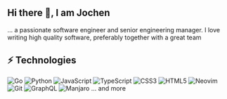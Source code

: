 ## Hi there 👋, I am Jochen

... a passionate software engineer and senior engineering manager. I love writing high quality software, preferably together with a great team 


## ⚡ Technologies
![Go](https://img.shields.io/badge/go-%2300ADD8.svg?style=for-the-badge&logo=go&logoColor=white)
![Python](https://img.shields.io/badge/python-3670A0?style=for-the-badge&logo=python&logoColor=ffdd54)
![JavaScript](https://img.shields.io/badge/javascript-%23323330.svg?style=for-the-badge&logo=javascript&logoColor=%23F7DF1E)
![TypeScript](https://img.shields.io/badge/typescript-%23007ACC.svg?style=for-the-badge&logo=typescript&logoColor=white)
![CSS3](https://img.shields.io/badge/css3-%231572B6.svg?style=for-the-badge&logo=css3&logoColor=white)
![HTML5](https://img.shields.io/badge/html5-%23E34F26.svg?style=for-the-badge&logo=html5&logoColor=white)
![Neovim](https://img.shields.io/badge/NeoVim-%2357A143.svg?&style=for-the-badge&logo=neovim&logoColor=white)
![Git](https://img.shields.io/badge/git-%23F05033.svg?style=for-the-badge&logo=git&logoColor=white)
![GraphQL](https://img.shields.io/badge/-GraphQL-E10098?style=for-the-badge&logo=graphql&logoColor=white)
![Manjaro](https://img.shields.io/badge/Manjaro-35BF5C?style=for-the-badge&logo=Manjaro&logoColor=white)
... and more
